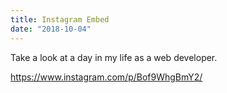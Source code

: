 ```yaml
---
title: Instagram Embed
date: "2018-10-04"
---
```


Take a look at a day in my life as a web developer.

https://www.instagram.com/p/Bof9WhgBmY2/
